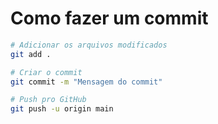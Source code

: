 
# Como fazer um commit
```bash
# Adicionar os arquivos modificados
git add .

# Criar o commit
git commit -m "Mensagem do commit"

# Push pro GitHub
git push -u origin main
```